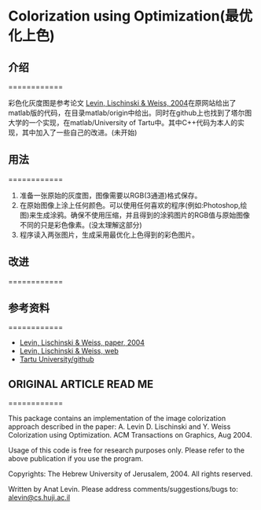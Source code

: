 # Colorization using Optimization(最优化上色)

## 介绍

============

彩色化灰度图是参考论文 [Levin, Lischinski & Weiss, 2004](http://www.cs.huji.ac.il/~yweiss/Colorization/colorization-siggraph04.pdf)在原网站给出了matlab版的代码，在目录matlab/origin中给出。同时在github上也找到了塔尔图大学的一个实现，在matlab/University of Tartu中。其中C++代码为本人的实现，其中加入了一些自己的改进。(未开始)

## 用法

============

1) 准备一张原始的灰度图，图像需要以RGB(3通道)格式保存。
2) 在原始图像上涂上任何颜色。可以使用任何喜欢的程序(例如:Photoshop,绘图)来生成涂鸦。确保不使用压缩，并且得到的涂鸦图片的RGB值与原始图像不同的只是彩色像素。(没太理解这部分)
3) 程序读入两张图片，生成采用最优化上色得到的彩色图片。

## 改进

============

## 参考资料

============

- [Levin, Lischinski & Weiss, paper, 2004](http://www.cs.huji.ac.il/~yweiss/Colorization/colorization-siggraph04.pdf)
- [Levin, Lischinski & Weiss, web](http://www.cs.huji.ac.il/~yweiss/Colorization/index.html)
- [Tartu University/github](https://github.com/geap/Colorization)

## ORIGINAL ARTICLE READ ME

============

This package contains an implementation of the image colorization approach described in the paper:
A. Levin D. Lischinski and Y. Weiss Colorization using Optimization.
ACM Transactions on Graphics, Aug 2004. 
 

Usage of this code is free for research purposes only. 
Please refer to the above publication if you use the program.

Copyrights: The Hebrew University of Jerusalem, 2004.
All rights reserved.

Written by Anat Levin.
Please address comments/suggestions/bugs to: alevin@cs.huji.ac.il
